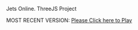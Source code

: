 Jets Online. ThreeJS Project

MOST RECENT VERSION: [Please Click here to Play](https://rawcdn.githack.com/alperenbutun/jets-online/835e59d/index.html)
